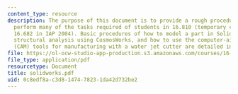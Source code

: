 ```yaml
---
content_type: resource
description: The purpose of this document is to provide a rough procedure of how to
  perform many of the tasks required of students in 16.810 (temporary class number
  16.682 in IAP 2004). Basic procedures of how to model a part in SolidWorks, perform
  structural analysis using CosmosWorks, and how to use the computer-aided manufacturing
  (CAM) tools for manufacturing with a water jet cutter are detailed in this document.
file: https://ol-ocw-studio-app-production.s3.amazonaws.com/courses/16-810-engineering-design-and-rapid-prototyping-january-iap-2005/0c8edf8ac3d8147478231da42d732be2_solidworks.pdf
file_type: application/pdf
resourcetype: Document
title: solidworks.pdf
uid: 0c8edf8a-c3d8-1474-7823-1da42d732be2
---
```


